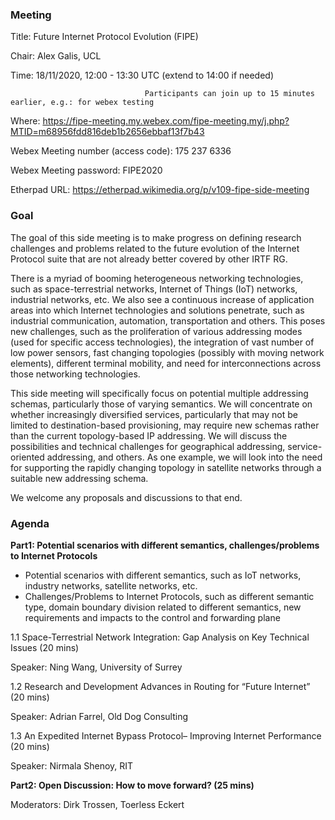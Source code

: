 ### **Meeting**
Title: Future Internet Protocol Evolution (FIPE)

Chair: Alex Galis, UCL

Time:  18/11/2020, 12:00 - 13:30 UTC (extend to 14:00 if needed)
                                  
                                  Participants can join up to 15 minutes earlier, e.g.: for webex testing

Where: 	https://fipe-meeting.my.webex.com/fipe-meeting.my/j.php?MTID=m68956fdd816deb1b2656ebbaf13f7b43

Webex Meeting number (access code): 175 237 6336

Webex Meeting password: FIPE2020

Etherpad URL: https://etherpad.wikimedia.org/p/v109-fipe-side-meeting

### **Goal**
The goal of this side meeting is to make progress on defining research challenges and problems related to the future evolution of the Internet Protocol suite  that are not already better covered by other IRTF RG. 

There is a myriad of booming heterogeneous networking technologies, such as space-terrestrial networks, Internet of Things (IoT) networks, industrial networks, etc. We also see a continuous increase of application areas into which Internet technologies and solutions penetrate, such as industrial communication, automation, transportation and others. This poses new challenges, such as the proliferation of various addressing modes (used for specific access technologies), the integration of vast number of low power sensors, fast changing topologies (possibly with moving network elements), different terminal mobility, and need for interconnections across those networking technologies. 

This side meeting will specifically focus on potential multiple addressing schemas, particularly those of varying semantics. We will concentrate on whether increasingly diversified services, particularly that may not be limited to destination-based provisioning, may require new schemas rather than the current topology-based IP addressing. We will discuss the possibilities and technical challenges for geographical addressing, service-oriented addressing, and others. As one example, we will look into the need for supporting the rapidly changing topology in satellite networks through a suitable new addressing schema.

We welcome any proposals and discussions to that end. 


### **Agenda**

**Part1: Potential scenarios with different semantics, challenges/problems to Internet Protocols** 
- Potential scenarios with different semantics, such as IoT networks, industry networks, satellite networks, etc.
- Challenges/Problems to Internet Protocols, such as different semantic type, domain boundary division related to different semantics, new requirements and impacts to the control and forwarding plane

1.1 Space-Terrestrial Network Integration: Gap Analysis on Key Technical Issues (20 mins)

Speaker: Ning Wang, University of Surrey

1.2 Research and Development Advances in Routing for “Future Internet” (20 mins)

Speaker: Adrian Farrel, Old Dog Consulting

1.3 An Expedited Internet Bypass Protocol– Improving Internet Performance (20 mins)

Speaker: Nirmala Shenoy, RIT

**Part2: Open Discussion: How to move forward? (25 mins)**

Moderators: Dirk Trossen, Toerless Eckert
